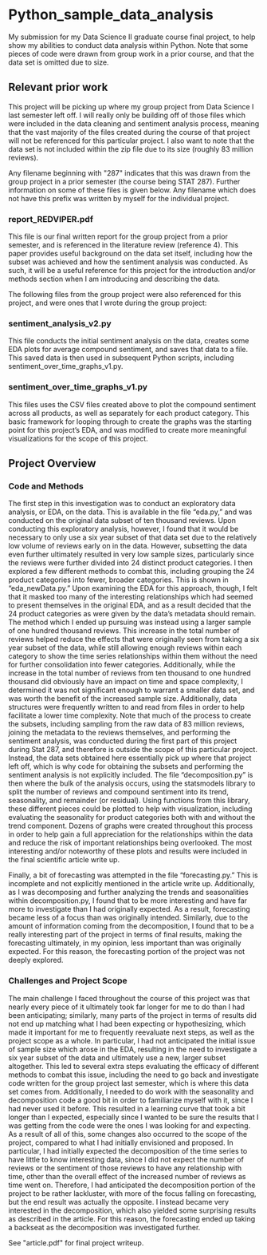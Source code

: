 # Python_sample_data_analysis

My submission for my Data Science II graduate course final project, to help show my abilities to conduct data analysis within Python. Note that some 
pieces of code were drawn from group work in a prior course, and that the data set is omitted due to size.

## Relevant prior work
This project will be picking up where my group project from Data Science I last semester left off. I will really only be building off of those files which 
were included in the data cleaning and sentiment analysis process, meaning that
the vast majority of the files created during the course of that project will not be referenced for this particular project. I also want to note that the
data set is not included 
within the zip file due to its size (roughly 83 million reviews).

Any filename beginning with "287" indicates that this was drawn from the group project in a prior semester (the course being STAT 287). Further information on some of these files is given below. Any filename which does not have this prefix was written by myself for the individual project.

### report_REDVIPER.pdf
This file is our final written report for the group project from a prior semester, and is referenced in the literature review (reference 4). This paper provides useful background on 
the data set itself, including how the subset was achieved and how the sentiment analysis was conducted. As such, it will be a useful reference for this 
project for the introduction and/or methods section when I am introducing and describing the data.

The following files from the group project were also referenced for this project, and were ones that I wrote during the group project:

### sentiment_analysis_v2.py

This file conducts the initial sentiment analysis on the data, creates some EDA plots for average compound sentiment, and saves that data to a file. This 
saved data is then used in subsequent Python scripts, including sentiment_over_time_graphs_v1.py.

### sentiment_over_time_graphs_v1.py

This files uses the CSV files created above to plot the compound sentiment across all products, as well as separately for each product category. 
This basic framework for looping through to create the graphs was the starting point for this project’s EDA, and was modified to create more meaningful 
visualizations for the scope of this project.


## Project Overview

### Code and Methods
The first step in this investigation was to conduct an exploratory data analysis, or EDA, on the data. This is available in the file “eda.py,” and was conducted on the original data subset of ten thousand reviews. Upon conducting this exploratory analysis, however, I found that it would be necessary to only use a six year subset of that data set due to the relatively low volume of reviews early on in the data. However, subsetting the data even further ultimately resulted in very low sample sizes, particularly since the reviews were further divided into 24 distinct product categories.
I then explored a few different methods to combat this, including grouping the 24 product categories into fewer, broader categories. This is shown in “eda_newData.py.” Upon examining the EDA for this approach, though, I felt that it masked too many of the interesting relationships which had seemed to present themselves in the original EDA, and as a result decided that the 24 product categories as were given by the data’s metadata should remain. The method which I ended up pursuing was instead using a larger sample of one hundred thousand reviews. This increase in the total number of reviews helped reduce the effects that were originally seen from taking a six year subset of the data, while still allowing enough reviews within each category to show the time series relationships within them without the need for further consolidation into fewer categories. Additionally, while the increase in the total number of reviews from ten thousand to one hundred thousand did obviously have an impact on time and space complexity, I determined it was not significant enough to warrant a smaller data set, and was worth the benefit of the increased sample size. Additionally, data structures were frequently written to and read from files in order to help facilitate a lower time complexity. Note that much of the process to create the subsets, including sampling from the raw data of 83 million reviews, joining the metadata to the reviews themselves, and performing the sentiment analysis, was conducted during the first part of this project during Stat 287, and therefore is outside the scope of this particular project. Instead, the data sets obtained here essentially pick up where that project left off, which is why code for obtaining the subsets and performing the sentiment analysis is not explicitly included.
The file “decomposition.py” is then where the bulk of the analysis occurs, using the statsmodels library to split the number of reviews and compound sentiment into its trend, seasonality, and remainder (or residual). Using functions from this library, these different pieces could be plotted to help with visualization, including evaluating the seasonality for product categories both with and without the trend component. Dozens of graphs were created throughout this process in order to help gain a full appreciation for the relationships within the data and reduce the risk of important relationships being overlooked. The most interesting and/or noteworthy of these plots and results were included in the final scientific article write up.
 
Finally, a bit of forecasting was attempted in the file “forecasting.py.” This is incomplete and not explicitly mentioned in the article write up. Additionally, as I was decomposing and further analyzing the trends and seasonalities within decomposition.py, I found that to be more interesting and have far more to investigate than I had originally expected. As a result, forecasting became less of a focus than was originally intended. Similarly, due to the amount of information coming from the decomposition, I found that to be a really interesting part of the project in terms of final results, making the forecasting ultimately, in my opinion, less important than was originally expected. For this reason, the forecasting portion of the project was not deeply explored.

### Challenges and Project Scope
The main challenge I faced throughout the course of this project was that nearly every piece of it ultimately took far longer for me to do than I had been anticipating; similarly, many parts of the project in terms of results did not end up matching what I had been expecting or hypothesizing, which made it important for me to frequently reevaluate next steps, as well as the project scope as a whole.
In particular, I had not anticipated the initial issue of sample size which arose in the EDA, resulting in the need to investigate a six year subset of the data and ultimately use a new, larger subset altogether. This led to several extra steps evaluating the efficacy of different methods to combat this issue, including the need to go back and investigate code written for the group project last semester, which is where this data set comes from.
Additionally, I needed to do work with the seasonality and decomposition code a good bit in order to familiarize myself with it, since I had never used it before. This resulted in a learning curve that took a bit longer than I expected, especially since I wanted to be sure the results that I was getting from the code were the ones I was looking for and expecting.
As a result of all of this, some changes also occurred to the scope of the project, compared to what I had initially envisioned and proposed. In particular, I had initially expected the decomposition of the time series to have little to know interesting data, since I did not expect the number of reviews or the sentiment of those reviews to have any relationship with time, other than the overall effect of the increased number of reviews as time went on. Therefore, I had anticipated the decomposition portion of the project to be rather lackluster, with more of the focus falling on forecasting, but the end result was actually the opposite. I instead became very interested in the decomposition, which also yielded some surprising results as described in the article. For this reason, the forecasting ended up taking a backseat as the decomposition was investigated further.




See "article.pdf" for final project writeup.
